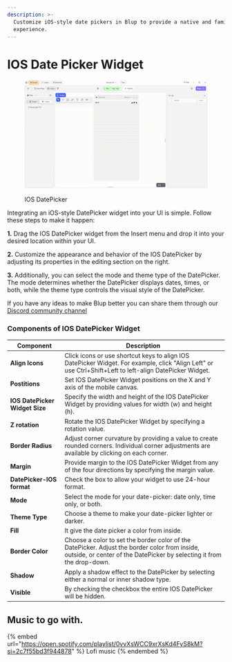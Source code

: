 ```yaml
---
description: >-
  Customize iOS-style date pickers in Blup to provide a native and familiar user
  experience.
---
```


# IOS Date Picker Widget

<figure><img src="../../../.gitbook/assets/ios-datepicker.gif" alt="IOS DatePicker"><figcaption><p>IOS DatePicker</p></figcaption></figure>

Integrating an iOS-style DatePicker widget into your UI is simple. Follow these steps to make it happen:

**1.** Drag the IOS DatePicker widget from the Insert menu and drop it into your desired location within your UI.

**2.** Customize the appearance and behavior of the IOS DatePicker by adjusting its properties in the editing section on the right.

**3.** Additionally, you can select the mode and theme type of the DatePicker. The mode determines whether the DatePicker displays dates, times, or both, while the theme type controls the visual style of the DatePicker.

If you have any ideas to make Blup better you can share them through our [Discord community channel](https://discord.com/channels/940632966093234176/965313562425823303)

### Components of IOS DatePicker Widget

| Component                      | Description                                                                                                                                                             |
| ------------------------------ | ----------------------------------------------------------------------------------------------------------------------------------------------------------------------- |
| **Align Icons**                | Click icons or use shortcut keys to align IOS DatePicker Widget. For example, click "Align Left" or use Ctrl+Shift+Left to left-align DatePicker Widget.                |
| **Postitions**                 | Set IOS DatePicker Widget positions on the X and Y axis of the mobile canvas.                                                                                           |
| **IOS DatePicker Widget Size** | Specify the width and height of the IOS DatePicker Widget by providing values for width (w) and height (h).                                                             |
| **Z rotation**                 | Rotate the IOS DatePicker Widget by specifying a rotation value.                                                                                                        |
| **Border Radius**              | Adjust corner curvature by providing a value to create rounded corners. Individual corner adjustments are available by clicking on each corner.                         |
| **Margin**                     | Provide margin to the IOS DatePicker Widget from any of the four directions by specifying the margin value.                                                             |
| **DatePicker-IOS format**      | Check the box to allow your widget to use 24-hour format.                                                                                                               |
| **Mode**                       | Select the mode for your date-picker: date only, time only, or both.                                                                                                    |
| **Theme Type**                 | Choose a theme to make your date-picker lighter or darker.                                                                                                              |
| **Fill**                       | It give the date picker a color from inside.                                                                                                                            |
| **Border Color**               | Choose a color to set the border color of the DatePicker. Adjust the border color from inside, outside, or center of the DatePicker by selecting it from the drop-down. |
| **Shadow**                     | Apply a shadow effect to the DatePicker by selecting either a normal or inner shadow type.                                                                              |
| **Visible**                    | By checking the checkbox the entire IOS DatePicker will be hidden.                                                                                                      |

## Music to go with.

{% embed url="https://open.spotify.com/playlist/0vvXsWCC9xrXsKd4FyS8kM?si=2c7f55bd3f944878" %}
Lofi music
{% endembed %}
